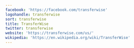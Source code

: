 ```yaml
---
facebook: 'https://facebook.com/transferwise'
logohandle: transferwise
sort: transferwise
title: TransferWise
twitter: transferwise
website: 'https://transferwise.com/us/'
wikipedia: 'https://en.wikipedia.org/wiki/TransferWise'
---
```

